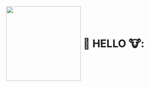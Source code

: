 <div>
  <h1>
    <img src="cow.gif" style="vertical-align: middle;" width="200px"/>
    <span style="vertical-align: middle;" >🐄 HELLO 🐮:</span>
  </h1>
</div>
